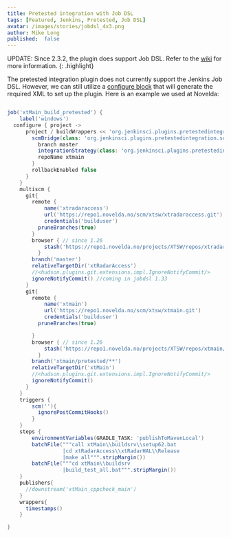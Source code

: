 ```yaml
---
title: Pretested integration with Job DSL
tags: [Featured, Jenkins, Pretested, Job DSL]
avatar: /images/stories/jobdsl_4x3.png
author: Mike Long
published:  false
---
```


UPDATE: Since 2.3.2, the plugin does support Job DSL. Refer to the [wiki](https://wiki.jenkins-ci.org/display/JENKINS/Pretested+Integration+Plugin#PretestedIntegrationPlugin-JenkinsJobDSL) for more information.
{: .highlight}


The pretested integration plugin does not currently support the Jenkins Job DSL.
However, we can still utilize a [configure block](https://github.com/jenkinsci/job-dsl-plugin/wiki/The-Configure-Block) that will generate the required XML to set up the plugin.
Here is an example we used at Novelda:
<!--break-->

~~~ groovy

job('xtMain_build_pretested') {
    label('windows')
  configure { project ->
      project / buildWrappers << 'org.jenkinsci.plugins.pretestedintegration.PretestedIntegrationBuildWrapper' {
        scmBridge(class: 'org.jenkinsci.plugins.pretestedintegration.scm.git.GitBridge') {
          branch master
          integrationStrategy(class: 'org.jenkinsci.plugins.pretestedintegration.scm.git.AccumulatedCommitStrategy')
          repoName xtmain
        }
        rollbackEnabled false
      }
    }
    multiscm {
      git{
        remote {
        	name('xtradaraccess')
        	url('https://repo1.novelda.no/scm/xtsw/xtradaraccess.git')
        	credentials('builduser')
          pruneBranches(true)
        }
        browser { // since 1.26
        	stash('https://repo1.novelda.no/projects/XTSW/repos/xtradaraccess/')
    	  }
        branch('master')
        relativeTargetDir('xtRadarAccess')
        //<hudson.plugins.git.extensions.impl.IgnoreNotifyCommit/>
        ignoreNotifyCommit() //coming in jobdsl 1.33
      }
      git{
        remote {
        	name('xtmain')
        	url('https://repo1.novelda.no/scm/xtsw/xtmain.git')
        	credentials('builduser')
          pruneBranches(true)

        }
        browser { // since 1.26
        	stash('https://repo1.novelda.no/projects/XTSW/repos/xtmain/')
    	  }
        branch('xtmain/pretested/**')
        relativeTargetDir('xtMain')
        //<hudson.plugins.git.extensions.impl.IgnoreNotifyCommit/>
        ignoreNotifyCommit()
      }
    }
    triggers {
        scm(''){
          ignorePostCommitHooks()
        }
    }
    steps {
        environmentVariables(GRADLE_TASK: 'publishToMavenLocal')
        batchFile("""call xtMain\\buildsrv\\setup62.bat
                  |cd xtRadarAccess\\xtRadarHAL\\Release
                  |make all""".stripMargin())
        batchFile("""cd xtMain\\buildsrv
                  |build_test_all.bat""".stripMargin())
    }
    publishers{
      //downstream('xtMain_cppcheck_main')
    }
    wrappers{
      timestamps()
    }

}

~~~
